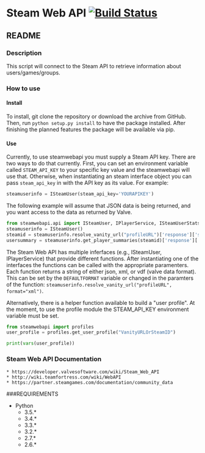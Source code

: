 # Steam Web API [![Build Status](https://travis-ci.org/shawnsilva/steamwebapi.svg?branch=master)](https://travis-ci.org/shawnsilva/steamwebapi)
## README

### Description
This script will connect to the Steam API to retrieve information about
users/games/groups. 

### How to use

#### Install

To install, git clone the repository or download the archive from GitHub.
Then, run `python setup.py install` to have the package installed. After 
finishing the planned features the package will be available via pip.

#### Use

Currently, to use steamwebapi you must supply a Steam API key. There are two
ways to do that currently. First, you can set an environment variable called
`STEAM_API_KEY` to your specific key value and the steamwebapi will use that.
Otherwise, when instantiating an steam interface object you can pass 
`steam_api_key` in with the API key as its value. For example:
```python
steamuserinfo = ISteamUser(steam_api_key='YOURAPIKEY')
```

The following example will assume that JSON data is being returned, and you
want access to the data as returned by Valve.

```python
from steamwebapi.api import ISteamUser, IPlayerService, ISteamUserStats
steamuserinfo = ISteamUser()
steamid = steamuserinfo.resolve_vanity_url("profileURL")['response']['steamid']
usersummary = steamuserinfo.get_player_summaries(steamid)['response']['players'][0]
```

The Steam Web API has multiple inferfaces (e.g., ISteamUser, IPlayerService)
that provide different functions. After instantiating one of the interfaces
the functions can be called with the appropriate paramenters. Each function 
returns a string of either json, xml, or vdf (valve data format). This can be
set by the `DEFAULTFORMAT` variable or changed in the paramters of the
function: `steamuserinfo.resolve_vanity_url("profileURL", format="xml")`.

Alternatively, there is a helper function available to build a "user profile".
At the moment, to use the profile module the STEAM_API_KEY environment variable
must be set.

```python
from steamwebapi import profiles
user_profile = profiles.get_user_profile("VanityURLOrSteamID")

print(vars(user_profile))
```

### Steam Web API Documentation
	* https://developer.valvesoftware.com/wiki/Steam_Web_API
	* http://wiki.teamfortress.com/wiki/WebAPI
	* https://partner.steamgames.com/documentation/community_data

###REQUIREMENTS
* Python
	* 3.5.*
	* 3.4.*
    * 3.3.*
    * 3.2.*
    * 2.7.*
    * 2.6.*


